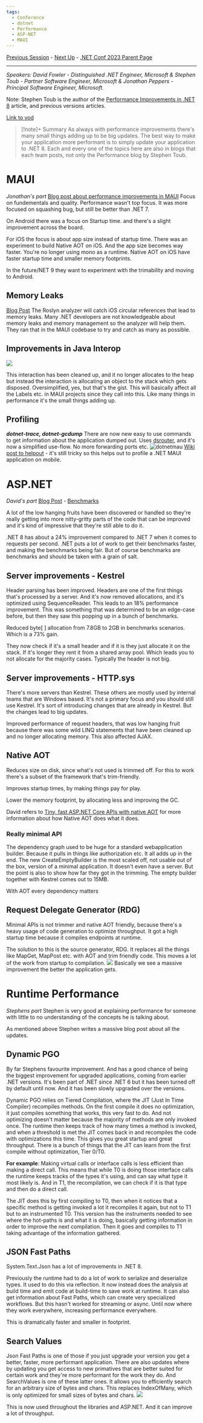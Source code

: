 ```yaml
---
tags:
  - Conference
  - dotnet
  - Performance
  - ASP-NET
  - MAUI
---
```

[Previous Session](Building%20Cloud%20Native%20apps%20with%20.NET%208.md) - [Next Up](What's%20new%20in%20Csharp%2012.md) - [.NET Conf 2023 Parent Page](README.md)

---
_Speakers:
David Fowler - Distinguished .NET Engineer, Microsoft
& Stephen Toub - Partner Software Engineer, Microsoft 
& Jonathan Peppers - Principal Software Engineer, Microsoft._
 
Note: Stephen Toub is the author of the [Performance Improvements in .NET 8](https://devblogs.microsoft.com/dotnet/performance-improvements-in-net-8/) article, and previous versions articles. 

[Link to vod](https://www.youtube.com/watch?v=YiOkz1x2qaE)

>[!note]+ Summary
>As always with performance improvements there's many small things adding up to be big updates. The best way to make your application more performant is to simply update your application to .NET 8. 
>Each and every one of the topics here are also in blogs that each team posts, not only the Performance blog by Stephen Toub.

# MAUI
_Jonathan's part_
[Blog post about performance improvements in MAUI](https://aka.ms/mauiperf8)
Focus on fundementals and quality. Performance wasn't top focus. It was more focused on squashing bug, but still be better than .NET 7. 

On Android there was a focus on Startup time. and there's a slight improvement across the board.

For iOS the focus is about app size instead of startup time. There was an experiment to build Native AOT on iOS. And the app size becomes way faster. You're no longer using mono as a runtime. Native AOT on iOS have faster startup time and smaller memory footprints.

In the future/NET 9 they want to experiment with the trimability and moving to Android.
## Memory Leaks
[Blog Post](https://aka.ms/maui-memory-leaks) 
The Roslyn analyzer will catch iOS circular references that lead to memory leaks. Many .NET developers are not knowledgeable about memory leaks and memory management so the analyzer will help them. They ran that in the MAUI codebase to try and catch as many as possible. 
## Improvements in Java Interop
![](../_Files/dotnetconf-23/dotnetconf-23-javainterop.png)

This interaction has been cleaned up, and it no longer allocates to the heap but instead the interaction is allocating an object to the stack which gets disposed. Oversimplified, yes, but that's the gist. This will basically affect all the Labels etc. in MAUI projects since they call into this. Like many things in performance it's the small things adding up. 
## Profiling
_**dotnet-trace, dotnet-gcdump**_
There are now new easy to use commands to get information about the application dumped out. Uses [dsrouter](https://learn.microsoft.com/en-us/dotnet/core/diagnostics/dotnet-dsrouter), and it's now a simplified use-flow. No more forwarding ports etc.
![dotnetmau](../_Files/dotnetconf-23/dotnetconf-23-mauidump.png)
[Wiki post to helpout](https://aka.ms/profile-maui) - it's still tricky so this helps out to profile a .NET MAUI application on mobile.
# ASP.NET
_David's part_
[Blog Post](https://devblogs.microsoft.com/dotnet/performance-improvements-in-aspnet-core-8/) - [Benchmarks](https://aka.ms/aspnet/benchmarks)

A lot of the low hanging fruits have been discovered or handled so they're really getting into more nitty-gritty parts of the code that can be improved and it's kind of impressive that they're still able to do it.

.NET 8 has about a 24% improvement compared to .NET 7 when it comes to requests per second. .NET puts a lot of work to get their benchmarks faster, and making the benchmarks being fair. But of course benchmarks are benchmarks and should be taken with a grain of salt. 
## Server improvements - Kestrel
Header parsing has been improved. Headers are one of the first things that's processed by a server. And it's now removed allocations, and it's optimized using SequenceReader. This leads to an 18% performance improvement. This was something that was determined to be an edge-case before, but then they saw this popping up in a bunch of benchmarks.

Reduced byte\[ ] allocation from 7.8GB to 2GB in benchmarks scenarios. Which is a 73% gain.

They now check if it's a small header and if it is they just allocate it on the stack. If it's longer they rent it from a shared array pool. Which leads you to not allocate for the majority cases. Typically the header is not big.
## Server improvements - HTTP.sys
There's more servers than Kestrel. These others are mostly used by internal teams that are Windows based. It's not a primary focus and you should still use Kestrel. It's sort of introducing changes that are already in Kestrel. But the changes lead to big updates. 

Improved performance of request headers, that was low hanging fruit because there was some wild LINQ statements that have been cleaned up and no longer allocating memory. This also affected AJAX.
## Native AOT
Reduces size on disk, since what's not used is trimmed off. For this to work there's a subset of the framework that's trim-friendly. 

Improves startup times, by making things pay for play. 

Lower the memory footprint, by allocating less and improving the GC. 

David refers to [Tiny, fast ASP.NET Core APIs with native AOT](../Day%202/Tiny,%20fast%20ASP.NET%20Core%20APIs%20with%20native%20AOT.md) for more information about how Native AOT does what it does.
### Really minimal API
The dependency graph used to be huge for a standard webapplication builder. Because it pulls in things like authorization etc. It all adds up in the end. The new CreateEmptyBuilder is the most scaled off, not usable out of the box, version of a minimal application. It doesn't even have a server. But the point is also to show how far they got in the trimming. The empty builder together with Kestrel comes out to 15MB.

With AOT every dependency matters
## Request Delegate Generator (RDG)
Minimal APIs is not trimmer and native AOT friendly, because there's a heavy usage of code generation to optimize throughput. It got a high startup time because it compiles endpoints at runtime. 

The solution to this is the source generator, RDG. It replaces all the things like MapGet, MapPost etc. with AOT and trim friendly code. This moves a lot of the work from startup to compilation. 
![](../_Files/dotnetconf-23/dotnetconf-23-rdg-ttfr.png)
Basically we see a massive improvement the better the application gets.
# Runtime Performance
_Stephens part_
Stephen is very good at explaining performance for someone with little to no understanding of the concepts he is talking about.

As mentioned above Stephen writes a massive blog post about all the updates.
## Dynamic PGO
By far Stephens favourite improvement. And has a good chance of being the biggest improvement for upgraded applications, coming from earlier .NET versions. It's been part of .NET since .NET 6 but it has been turned off by default until now. And it has been slowly upgraded over the versions. 

Dynamic PGO relies on Tiered Compilation, where the JIT (Just In Time Compiler) recompiles methods. On the first compile it does no optimization, it just compiles something that works, this very fast to do. And not optimizing doesn't matter because the majority of methods are only invoked once. The runtime then keeps track of how many times a method is invoked, and when a threshold is met the JIT comes back in and recompiles the code with optimizations this time. This gives you great startup and great throughput. 
There is a bunch of things that the JIT can learn from the first compile without optimization, Tier 0/T0.

**For example**:
Making virtual calls or interface calls is less efficient than making a direct call. This means that while T0 is doing those interface calls the runtime keeps tracks of the types it's using, and can say what type it most likely is. And in T1, the recompilation, we can check if it is that type and then do a direct call.

The JIT does this by first compiling to T0, then when it notices that a specific method is getting invoked a lot it recompiles it again, but not to T1 but to an instrumented T0. This version has the instruments needed to see where the hot-paths is and what it is doing, basically getting information in order to improve the next compilation. Then it goes and compiles to T1 taking advantage of the information gathered.
## JSON Fast Paths
System.Text.Json has a lot of improvements in .NET 8. 

Previously the runtime had to do a lot of work to serialize and deserialize types. It used to do this via reflection. It now instead does the analysis at build time and emit code at build-time to save work at runtime. It can also get information about Fast Paths, which can create very specialized workflows. But this hasn't worked for streaming or async. Until now where they work everywhere, increasing performance everywhere.

This is dramatically faster and smaller in footprint.
## Search Values
Json Fast Paths  is one of those if you just upgrade your version you get a better, faster, more performant application. There are also updates where by updating you get access to new primatives that are better suited for certain work and they're more performant for the work they do. And SearchValues is one of these latter ones. It allows you to efficiently search for an arbitrary size of bytes and chars. This replaces IndexOfMany, which is only optimized for small sizes of bytes and chars.
![](../_Files/dotnetconf-23/dotnetconf-23-searchvalues.png)

This is now used throughout the libraries and ASP.NET. And it can improve a lot of throughput. 